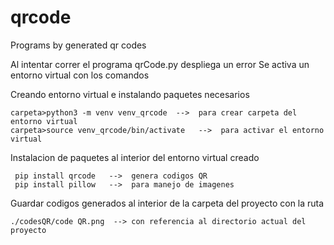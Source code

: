 # qrcode
Programs by generated qr codes

Al intentar correr el programa qrCode.py despliega un error
Se activa un entorno virtual con los comandos

Creando entorno virtual e instalando paquetes necesarios

    carpeta>python3 -m venv venv_qrcode  -->  para crear carpeta del entorno virtual
    carpeta>source venv_qrcode/bin/activate   -->  para activar el entorno virtual

Instalacion de paquetes al interior del entorno virtual creado

     pip install qrcode   -->  genera codigos QR 
     pip install pillow   -->  para manejo de imagenes

Guardar codigos generados al interior de la carpeta del proyecto con la ruta

    ./codesQR/code QR.png  --> con referencia al directorio actual del proyecto

